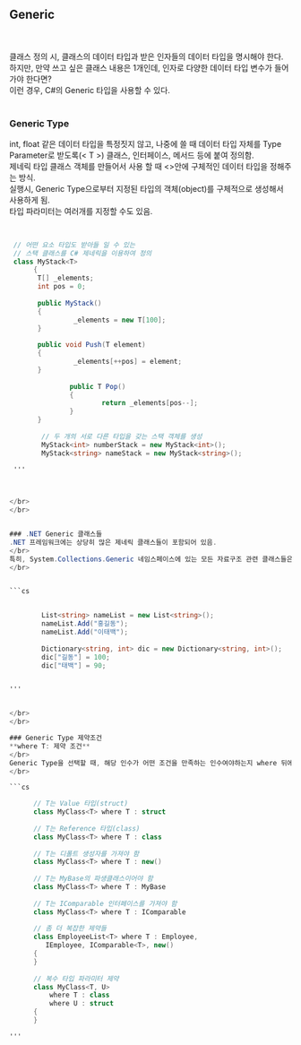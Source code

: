 ## Generic
</br>
</br>
클래스 정의 시, 클래스의 데이터 타입과 받은 인자들의 데이터 타입을 명시해야 한다.
</br>
하지만, 만약 쓰고 싶은 클래스 내용은 1개인데, 인자로 다양한 데이터 타입 변수가 들어가야 한다면?
</br>
이런 경우, C#의 Generic 타입을 사용할 수 있다.
</br>
</br>

### Generic Type
int, float 같은 데이터 타입을 특정짓지 않고, 나중에 쓸 때 데이터 타입 자체를 Type Parameter로 받도록(< T >) 클래스, 인터페이스, 메서드 등에 붙여 정의함.
</br>
제네릭 타입 클래스 객체를 만들어서 사용 할 때 <>안에 구체적인 데이터 타입을 정해주는 방식.
</br>
실행시, Generic Type으로부터 지정된 타입의 객체(object)를 구체적으로 생성해서 사용하게 됨.
</br>
타입 파라미터는 여러개를 지정할 수도 있음.
</br>

```cs
        
        
 // 어떤 요소 타입도 받아들 일 수 있는
 // 스택 클래스를 C# 제네릭을 이용하여 정의
 class MyStack<T>
      {
       T[] _elements;
       int pos = 0;
                
       public MyStack()
       {
                _elements = new T[100];
       }
                
       public void Push(T element)
       {
                _elements[++pos] = element;
       }
                
               public T Pop()
               {
                       return _elements[pos--];
               }
       }
                
        // 두 개의 서로 다른 타입을 갖는 스택 객체를 생성
        MyStack<int> numberStack = new MyStack<int>();
        MyStack<string> nameStack = new MyStack<string>();
                
 '''



</br>
</br>


### .NET Generic 클래스들
.NET 프레임워크에는 상당히 많은 제네릭 클래스들이 포함되어 있음.
</br>
특히, System.Collections.Generic 네임스페이스에 있는 모든 자료구조 관련 클래스들은 제네릭 타입임. (List<T>, Dictionary<T>, LinkedList<T> 등)
</br>


```cs


        List<string> nameList = new List<string>();
        nameList.Add("홍길동");
        nameList.Add("이태백");
        
        Dictionary<string, int> dic = new Dictionary<string, int>();
        dic["길동"] = 100;
        dic["태백"] = 90;


'''


</br>
</br>

### Generic Type 제약조건
**where T: 제약 조건**
</br>
Generic Type을 선택할 때, 해당 인수가 어떤 조건을 만족하는 인수여야하는지 where 뒤에 제약 조건을 붙여서 받아올 데이터 타입을 제한할 수 있음.
</br>

```cs

      // T는 Value 타입(struct)
      class MyClass<T> where T : struct 
      
      // T는 Reference 타입(class)
      class MyClass<T> where T : class
      
      // T는 디폴트 생성자를 가져야 함
      class MyClass<T> where T : new() 
      
      // T는 MyBase의 파생클래스이어야 함
      class MyClass<T> where T : MyBase
      
      // T는 IComparable 인터페이스를 가져야 함
      class MyClass<T> where T : IComparable
      
      // 좀 더 복잡한 제약들
      class EmployeeList<T> where T : Employee,
         IEmployee, IComparable<T>, new()
      {
      }
      
      // 복수 타입 파라미터 제약
      class MyClass<T, U> 
          where T : class
          where U : struct
      {
      }

'''
